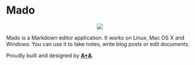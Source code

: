 Mado
====

<p align="center">
<img src="https://raw.github.com/ArmandGrillet/Mado/master/project/app/icon128.png?token=2117580__eyJzY29wZSI6IlJhd0Jsb2I6QXJtYW5kR3JpbGxldC9NYWRvL21hc3Rlci9wcm9qZWN0L2FwcC9pY29uMTI4LnBuZyIsImV4cGlyZXMiOjEzODc3MTMzNzV9--1283f9d6bad89d19eec5f439ef4d620cf2a69b38">
</p>

Mado is a Markdown editor application. It works on Linux, Mac&nbsp;OS&nbsp;X and Windows. You can use it to take notes, write blog posts or edit documents.

Proudly built and designed by <strong>[A+A](http://aplusa.io)</strong>.
